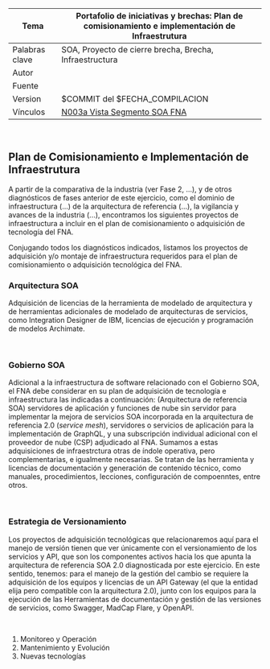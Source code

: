 |Tema            |Portafolio de iniciativas y brechas: **Plan de comisionamiento e implementación de Infraestrutura**|
|----------------|---------------------------------------------------|
|Palabras clave  |SOA, Proyecto de cierre brecha, Brecha, Infraestructura |
|Autor           |                                                   |
|Fuente          |                                                   |
|Version|$COMMIT del $FECHA_COMPILACION                              |
|Vínculos|[N003a Vista Segmento SOA FNA](N03a%a20Vsta%20aSegenta%20SOA%20FNA.md)|

<br>

## Plan de Comisionamiento e Implementación de Infraestrutura
A partir de la comparativa de la industria (ver Fase 2, ...), y de otros diagnósticos de fases anterior de este ejercicio, como el dominio de infraestructura (...) de la arquitectura de referencia (...), la vigilancia y avances de la industria (...), encontramos los siguientes proyectos de infraestructura a incluir en el plan de comisionamiento o adquisición de tecnología del FNA.

Conjugando todos los diagnósticos indicados, listamos los proyectos de adquisición y/o montaje de infraestructura requeridos para el plan de comisionamiento o adquisición tecnológica del FNA.

### Arquitectura SOA
Adquisición de licencias de la herramienta de modelado de arquitectura y de herramientas adicionales de modelado de arquitecturas de servicios, como Integration Designer de IBM, licencias de ejecución y programación de modelos Archimate.

<br>

### Gobierno SOA
Adicional a la infraestructura de software relacionado con el Gobierno SOA, el FNA debe considerar en su plan de adquisición de tecnología e infraestructura las indicadas a continuación: 
(Arquitectura de referencia SOA) servidores de aplicación y funciones de nube sin servidor para implementar la mejora de servicios SOA incorporada en la arquitectura de referencia 2.0 (_service mesh_), servidores o servicios de aplicación para la implementación de GraphQL, y una subscripción individual adicional con el proveedor de nube (CSP) adjudicado al FNA. Sumamos a estas adquisiciones de infraestrctura otras de índole operativa, pero complementarias, e igualmente necesarias. Se tratan de las herramienta y licencias de documentación y generación de contenido técnico, como manuales, procedimientos, lecciones, configuración de compoenntes, entre otros.

<br>

### Estrategia de Versionamiento
Los proyectos de adquisición tecnológicas que relacionaremos aquí para el manejo de versión tienen que ver únicamente con el versionamiento de los servicios y API, que son los componentes activos hacia los que apunta la arquitectura de referencia SOA 2.0 diagnosticada por este ejercicio. En este sentido, tenemos: para el manejo de la gestión del cambio se requiere la adquisición de los equipos y licencias de un API Gateway (el que la entidad elija pero compatible con la arquitectura 2.0), junto con los equipos para la ejecución de las Herramientas de documentación y gestión de las versiones de servicios, como Swagger, MadCap Flare, y OpenAPI.

<br>

1. Monitoreo y Operación
1. Mantenimiento y Evolución
1. Nuevas tecnologías